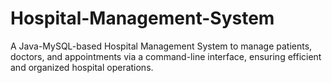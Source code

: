 # Hospital-Management-System
A Java-MySQL-based Hospital Management System to manage patients, doctors, and appointments via a command-line interface, ensuring efficient and organized hospital operations.
